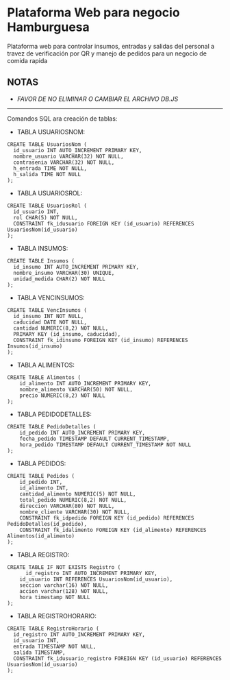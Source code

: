 # Plataforma Web para negocio Hamburguesa
Plataforma web para controlar insumos, entradas y salidas del personal a travez de verificación por QR y manejo de pedidos para un negocio de comida rapida
## **NOTAS**
- *FAVOR DE NO ELIMINAR O CAMBIAR EL ARCHIVO DB.JS*
***
Comandos SQL ara creación de tablas:

- TABLA USUARIOSNOM:
````    
CREATE TABLE UsuariosNom (
  id_usuario INT AUTO_INCREMENT PRIMARY KEY, 
  nombre_usuario VARCHAR(32) NOT NULL, 
  contrasenia VARCHAR(32) NOT NULL,
  h_entrada TIME NOT NULL, 
  h_salida TIME NOT NULL
);
````
- TABLA USUARIOSROL:
````
CREATE TABLE UsuariosRol (
  id_usuario INT, 
  rol CHAR(5) NOT NULL,
  CONSTRAINT fk_idusuario FOREIGN KEY (id_usuario) REFERENCES UsuariosNom(id_usuario)
);
````
- TABLA INSUMOS:
````
CREATE TABLE Insumos (
  id_insumo INT AUTO_INCREMENT PRIMARY KEY,
  nombre_insumo VARCHAR(30) UNIQUE,
  unidad_medida CHAR(2) NOT NULL
);
````
- TABLA VENCINSUMOS:
````
CREATE TABLE VencInsumos (
  id_insumo INT NOT NULL,
  caducidad DATE NOT NULL,
  cantidad NUMERIC(8,2) NOT NULL,
  PRIMARY KEY (id_insumo, caducidad), 
  CONSTRAINT fk_idinsumo FOREIGN KEY (id_insumo) REFERENCES Insumos(id_insumo)
);
````
- TABLA ALIMENTOS:
````
CREATE TABLE Alimentos (
    id_alimento INT AUTO_INCREMENT PRIMARY KEY, 
    nombre_alimento VARCHAR(50) NOT NULL, 
    precio NUMERIC(8,2) NOT NULL
);
````
- TABLA PEDIDODETALLES:
````
CREATE TABLE PedidoDetalles (
    id_pedido INT AUTO_INCREMENT PRIMARY KEY, 
    fecha_pedido TIMESTAMP DEFAULT CURRENT_TIMESTAMP,
    hora_pedido TIMESTAMP DEFAULT CURRENT_TIMESTAMP NOT NULL
);
````
- TABLA PEDIDOS:
````
CREATE TABLE Pedidos (
    id_pedido INT,
    id_alimento INT, 
    cantidad_alimento NUMERIC(5) NOT NULL, 
    total_pedido NUMERIC(8,2) NOT NULL,
    direccion VARCHAR(80) NOT NULL,
    nombre_cliente VARCHAR(30) NOT NULL,
    CONSTRAINT fk_idpedido FOREIGN KEY (id_pedido) REFERENCES PedidoDetalles(id_pedido),
    CONSTRAINT fk_idalimento FOREIGN KEY (id_alimento) REFERENCES Alimentos(id_alimento)
);
````
- TABLA REGISTRO:
````
CREATE TABLE IF NOT EXISTS Registro (
	  id_registro INT AUTO_INCREMENT PRIMARY KEY,
    id_usuario INT REFERENCES UsuariosNom(id_usuario),
    seccion varchar(16) NOT NULL,
    accion varchar(128) NOT NULL,
    hora timestamp NOT NULL
);
````
- TABLA REGISTROHORARIO:
````
CREATE TABLE RegistroHorario (
  id_registro INT AUTO_INCREMENT PRIMARY KEY, 
  id_usuario INT, 
  entrada TIMESTAMP NOT NULL, 
  salida TIMESTAMP, 
  CONSTRAINT fk_idusuario_registro FOREIGN KEY (id_usuario) REFERENCES UsuariosNom(id_usuario)
);
````
